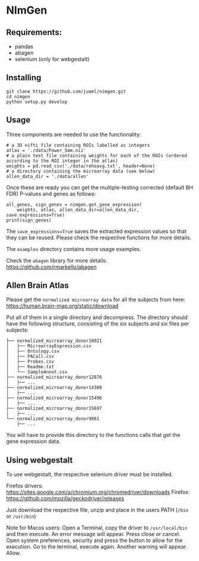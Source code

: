 # NImGen

## Requirements:

* pandas
* abagen
* selenium (only for webgestalt)

## Installing

```
git clone https://github.com/juaml/nimgen.git
cd nimgen
python setup.py develop
```

## Usage

Three components are needed to use the functionality:

```
# a 3D nifti file containing ROIs labelled as integers
atlas = './data/Power_5mm.nii'
# a plain text file containing weights for each of the ROIs (ordered according to the ROI integer in the atlas)
weights = pd.read_csv('./data/rehoavg.txt', header=None)
# a directory containing the microarray data (see below)
allen_data_dir = './data/allen'
```

Once these are ready you can get the multiple-testing corrected (default BH FDR) P-values and genes as follows:

```
all_genes, sign_genes = nimgen.get_gene_expression(
    weights, atlas, allen_data_dir=allen_data_dir, save_expressions=True)
print(sign_genes)
```

The `save_expressions=True` saves the extracted expression values so that they can be reused. Please check the respective functions for more details.

The `examples` directory contains more usage examples.

Check the `abagen` library for more details: https://github.com/rmarkello/abagen
  

## Allen Brain Atlas 

Please get the `normalized microarray data` for all the subjects from here:  https://human.brain-map.org/static/download

Put all of them in a single directory and decompress. The directory should have the following structure, consisting of the six subjects and six files per subjects:

```
├── normalized_microarray_donor10021
│   ├── MicroarrayExpression.csv
│   ├── Ontology.csv
│   ├── PACall.csv
│   ├── Probes.csv
│   ├── Readme.txt
│   └── SampleAnnot.csv
├── normalized_microarray_donor12876
│   ├── ...
├── normalized_microarray_donor14380
│   ├── ...
├── normalized_microarray_donor15496
│   ├── ...
├── normalized_microarray_donor15697
│   ├── ...
└── normalized_microarray_donor9861
    ├── ...
```

You will have to provide this directory to the functions calls that get the gene expression data.

## Using webgestalt

To use webgestalt, the respective selenium driver must be installed.

Firefox drivers: https://sites.google.com/a/chromium.org/chromedriver/downloads
Firefox: https://github.com/mozilla/geckodriver/releases

Just download the respective file, unzip and place in the users PATH (`/bin` or `/usr/bin`)

Note for Macos users: 
Open a Terminal, copy the driver to `/usr/local/bin` and then execute. An error message will appear. Press close or cancel. Open system preferences, security and press the button to allow for the execution. Go to the terminal, execute again. Another warning will appear. Allow.


